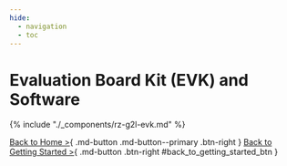 ```yaml
---
hide:
  - navigation
  - toc
---
```


# Evaluation Board Kit (EVK) and Software

{% include "./_components/rz-g2l-evk.md" %}

[Back to Home >](../index.md){ .md-button .md-button--primary .btn-right } [Back to Getting Started >](../getting_started/index.md#step-1-obtain-an-evaluation-board){ .md-button .btn-right #back_to_getting_started_btn }
